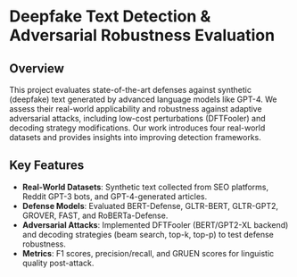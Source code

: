 # Deepfake Text Detection & Adversarial Robustness Evaluation

## Overview
This project evaluates state-of-the-art defenses against synthetic (deepfake) text generated by advanced language models like GPT-4. We assess their real-world applicability and robustness against adaptive adversarial attacks, including low-cost perturbations (DFTFooler) and decoding strategy modifications. Our work introduces four real-world datasets and provides insights into improving detection frameworks.

## Key Features
- **Real-World Datasets**: Synthetic text collected from SEO platforms, Reddit GPT-3 bots, and GPT-4-generated articles.
- **Defense Models**: Evaluated BERT-Defense, GLTR-BERT, GLTR-GPT2, GROVER, FAST, and RoBERTa-Defense.
- **Adversarial Attacks**: Implemented DFTFooler (BERT/GPT2-XL backend) and decoding strategies (beam search, top-k, top-p) to test defense robustness.
- **Metrics**: F1 scores, precision/recall, and GRUEN scores for linguistic quality post-attack.
